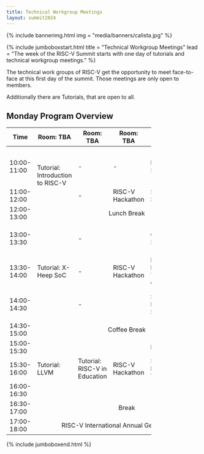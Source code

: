 ```yaml
---
title: Technical Workgroup Meetings
layout: summit2024
---
```


{% include bannerimg.html
    img = "media/banners/calista.jpg"
%}

{% include jumboboxstart.html
    title = "Technical Workgroup Meetings"
    lead = "The week of the RISC-V Summit starts with one day of tutorials and technical workgroup meetings."
%}

The technical work groups of RISC-V get the opportunity to meet face-to-face at
this first day of the summit. Those meetings are only open to members.

Additionally there are Tutorials, that are open to all.

## Monday Program Overview 

<div class="d-flex justify-content-center">
<table class="my-4 table table-striped table-sm" style="width: 75%">
  <thead>
    <tr>
      <th>Time</th>
      <th>Room: TBA</th>
      <th>Room: TBA</th>
      <th>Room: TBA</th> 
      <th>Room: TBA</th>
      <th>Room: TBA</th>
    </tr>
  </thead>
  <tbody>
    <tr>
      <td>10:00-11:00</td>
      <td rowspan="2">Tutorial:<br> Introduction to RISC-V</td>
      <td>-</td>
      <td>-</td>
      <td>DTPM SIG</td>
      <td>Runtime Integrity SIG & Security HC</td>
    </tr>
    <tr>
      <td>11:00-12:00</td>
      <td>-</td>
      <td>RISC-V Hackathon</td>
      <td>SoftCPU SIG</td>
      <td>-</td>
    </tr>
    <tr>
      <td>12:00-13:00</td>
      <td colspan="5" style="text-align: center; vertical-align: middle;"> Lunch Break </td>    
    </tr>
     <tr>
      <td>13:00-13:30</td>
      <td rowspan="3">Tutorial: X-Heep SoC</td>
      <td>-</td>
      <td rowspan="3">RISC-V Hackathon</td>
      <td>CHERI SIG + TG</td>
      <td>Technical Starters Guide for RISC-V</td>
    </tr>
     <tr>
      <td>13:30-14:00</td>
      <td>-</td>
      <td>Fast Interrupt Task Group</td>
      <td>RISC-V Labs</td>
    </tr>
     <tr>
      <td>14:00-14:30</td>
      <td>-</td>
      <td>Scalar Efficiency SIG</td>
      <td>RISC-V Developer Boards Program</td>
    </tr>
     <tr>
      <td>14:30-15:00</td>
     <td colspan="5" style="text-align: center; vertical-align: middle;"> Coffee Break </td>
    </tr>  
    <tr>
      <td>15:00-15:30</td>
      <td rowspan="3">Tutorial: LLVM</td>
      <td rowspan="3">Tutorial: <br> RISC-V in Education</td>   
      <td rowspan="3">RISC-V Hackathon</td>
      <td>HPC SIG</td>
      <td rowspan="2">Marketing Committee</td>
    </tr>
     <tr>
      <td>15:30-16:00</td>    
      <td>Server Platform TG</td>
    </tr>
    <tr>
      <td>16:00-16:30</td>   
      <td>-</td>
      <td>RISC-V in Space</td>
    </tr>
     <tr>
      <td>16:30-17:00</td>
      <td colspan="5" style="text-align: center; vertical-align: middle;"> Break</td>
    </tr>
       <tr>
      <td>17:00-18:00</td>
     <td colspan="5" style="text-align: center; vertical-align: middle;"> RISC-V International Annual General Meeting</td>
    </tr>
  </tbody>
</table>
</div>

{% include jumboboxend.html %}
